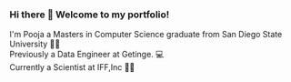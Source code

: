 ### Hi there :wave: Welcome to my portfolio! 
I'm Pooja a Masters in Computer Science graduate from San Diego State University :woman_technologist: <br>
Previously a Data Engineer at Getinge. :computer: <br>
Currently a Scientist at IFF,Inc 👩‍🔬

